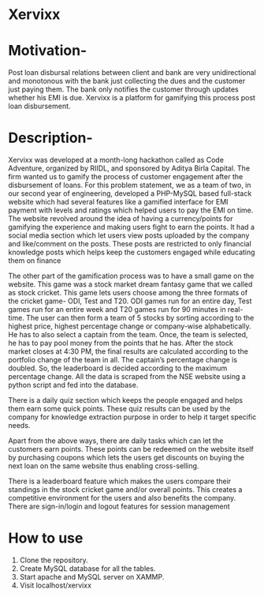 # Xervixx
# Motivation- 
Post loan disbursal relations between client and bank are very unidirectional and monotonous with the bank just collecting the dues and the customer just paying them. The bank only notifies the customer through updates whether his EMI is due. Xervixx is a platform for gamifying this process post loan disbursement.

# Description-
Xervixx was developed at a month-long hackathon called as Code Adventure, organized by RIIDL, and sponsored by Aditya Birla Capital. The firm wanted us to gamify the process of customer engagement after the disbursement of loans. For this problem statement, we as a team of two, in our second year of engineering, developed a PHP-MySQL based full-stack website which had several features like a gamified interface for EMI payment with levels and ratings which helped users to pay the EMI on time. The website revolved around the idea of having a currency/points for gamifying the experience and making users fight to earn the points. It had a social media section which let users view posts uploaded by the company and like/comment on the posts. These posts are restricted to only financial knowledge posts which helps keep the customers engaged while educating them on finance

The other part of the gamification process was to have a small game on the website. This game was a stock market dream fantasy game that we called as stock cricket. This game lets users choose among the three formats of the cricket game- ODI, Test and T20. ODI games run for an entire day, Test games run for an entire week and T20 games run for 90 minutes in real-time. The user can then form a team of 5 stocks by sorting according to the highest price, highest percentage change or company-wise alphabetically. He has to also select a captain from the team. Once, the team is selected, he has to pay pool money from the points that he has. After the stock market closes at 4:30 PM, the final results are calculated according to the portfolio change of the team in all. The captain’s percentage change is doubled. So, the leaderboard is decided according to the maximum percentage change. All the data is scraped from the NSE website using a python script and fed into the database.

There is a daily quiz section which keeps the people engaged and helps them earn some quick points. These quiz results can be used by the company for knowledge extraction purpose in order to help it target specific needs. 

Apart from the above ways, there are daily tasks which can let the customers earn points. These points can be redeemed on the website itself by purchasing coupons which lets the users get discounts on buying the next loan on the same website thus enabling cross-selling.

There is a leaderboard feature which makes the users compare their standings in the stock cricket game and/or overall points. This creates a competitive environment for the users and also benefits the company. There are sign-in/login and logout features for session management

# How to use
1. Clone the repository.
2. Create MySQL database for all the tables. 
3. Start apache and MySQL server on XAMMP.
4. Visit localhost/xervixx
